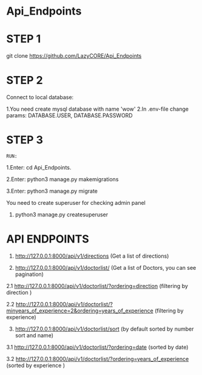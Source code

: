 # Api_Endpoints

# STEP 1
  git clone https://github.com/LazyCORE/Api_Endpoints
  
# STEP 2
  Connect to local database:
  
  1.You need create mysql database with name 'wow'
  2.In .env-file change params: DATABASE.USER, DATABASE.PASSWORD
  
# STEP 3 
    RUN:
  1.Enter: cd Api_Endpoints.
  
  2.Enter: python3 manage.py makemigrations
  
  3.Enter: python3 manage.py migrate
  
  You need to create superuser for checking admin panel
  
  1. python3 manage.py createsuperuser
 
# API ENDPOINTS
1. http://127.0.0.1:8000/api/v1/directions (Get a list of directions)


2. http://127.0.0.1:8000/api/v1/doctorlist/ (Get a list of Doctors, you can see pagination)

  2.1 http://127.0.0.1:8000/api/v1/doctorlist/?ordering=direction (filtering by direction )
  
  2.2 http://127.0.0.1:8000/api/v1/doctorlist/?minyears_of_experience=2&ordering=years_of_experience (filtering by experience)
  
  
3. http://127.0.0.1:8000/api/v1/doctorlist/sort (by default sorted by number sort and name)

  3.1 http://127.0.0.1:8000/api/v1/doctorlist/?ordering=date (sorted by date)
  
  3.2 http://127.0.0.1:8000/api/v1/doctorlist/?ordering=years_of_experience (sorted by experience )

